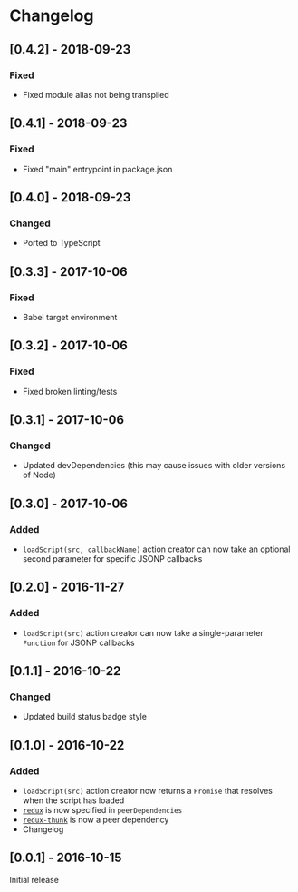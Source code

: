 # Changelog

## [0.4.2] - 2018-09-23
### Fixed
- Fixed module alias not being transpiled

## [0.4.1] - 2018-09-23
### Fixed
- Fixed "main" entrypoint in package.json

## [0.4.0] - 2018-09-23
### Changed
- Ported to TypeScript

## [0.3.3] - 2017-10-06
### Fixed
- Babel target environment

## [0.3.2] - 2017-10-06
### Fixed
- Fixed broken linting/tests

## [0.3.1] - 2017-10-06
### Changed
- Updated devDependencies (this may cause issues with older versions of Node)

## [0.3.0] - 2017-10-06
### Added
- `loadScript(src, callbackName)` action creator can now take an optional second parameter for specific JSONP callbacks

## [0.2.0] - 2016-11-27
### Added
- `loadScript(src)` action creator can now take a single-parameter `Function` for JSONP callbacks

## [0.1.1] - 2016-10-22
### Changed
- Updated build status badge style

## [0.1.0] - 2016-10-22
### Added
- `loadScript(src)` action creator now returns a `Promise` that resolves when the script has loaded
- [`redux`](http://reduxjs.org) is now specified in `peerDependencies`
- [`redux-thunk`](https://github.com/gaearon/redux-thunk) is now a peer dependency
- Changelog

## [0.0.1] - 2016-10-15
Initial release
